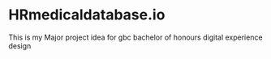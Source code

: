 # HRmedicaldatabase.io
This is my Major project idea for gbc bachelor of honours digital experience design
